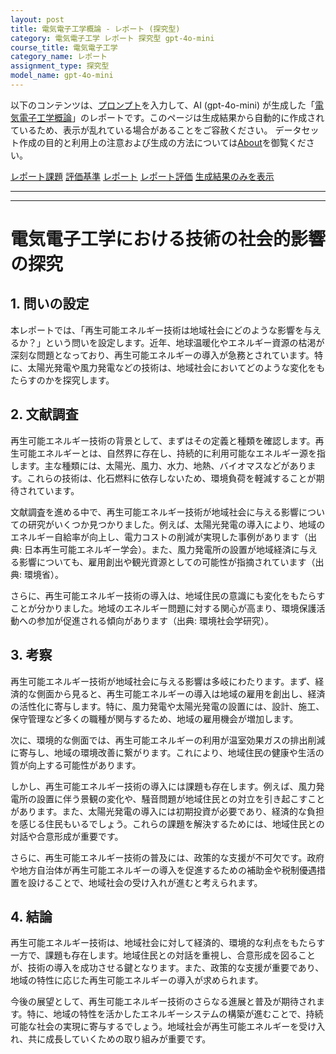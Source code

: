 ```yaml
---
layout: post
title: 電気電子工学概論 - レポート (探究型)
category: 電気電子工学 レポート 探究型 gpt-4o-mini
course_title: 電気電子工学
category_name: レポート
assignment_type: 探究型
model_name: gpt-4o-mini
---
```


以下のコンテンツは、[プロンプト](https://github.com/takedatoshiyuki/synthetic_assignments/tree/main/generated/電気電子工学/gpt-4o-mini/prompt_レポート-探究型.md)を入力して、AI (gpt-4o-mini) が生成した「[電気電子工学概論](/contents/電気電子工学/)」のレポートです。このページは生成結果から自動的に作成されているため、表示が乱れている場合があることをご容赦ください。
データセット作成の目的と利用上の注意および生成の方法については[About](/About)を御覧ください。

[レポート課題](../レポート課題-探究型)
[評価基準](../評価基準-探究型)
[レポート](../レポート-探究型)
[レポート評価](../レポート評価-探究型)
[生成結果のみを表示](https://github.com/takedatoshiyuki/synthetic_assignments/tree/main/generated/電気電子工学/gpt-4o-mini/レポート-探究型.md)
  

***
***
  
# 電気電子工学における技術の社会的影響の探究

## 1. 問いの設定

本レポートでは、「再生可能エネルギー技術は地域社会にどのような影響を与えるか？」という問いを設定します。近年、地球温暖化やエネルギー資源の枯渇が深刻な問題となっており、再生可能エネルギーの導入が急務とされています。特に、太陽光発電や風力発電などの技術は、地域社会においてどのような変化をもたらすのかを探究します。

## 2. 文献調査

再生可能エネルギー技術の背景として、まずはその定義と種類を確認します。再生可能エネルギーとは、自然界に存在し、持続的に利用可能なエネルギー源を指します。主な種類には、太陽光、風力、水力、地熱、バイオマスなどがあります。これらの技術は、化石燃料に依存しないため、環境負荷を軽減することが期待されています。

文献調査を進める中で、再生可能エネルギー技術が地域社会に与える影響についての研究がいくつか見つかりました。例えば、太陽光発電の導入により、地域のエネルギー自給率が向上し、電力コストの削減が実現した事例があります（出典: 日本再生可能エネルギー学会）。また、風力発電所の設置が地域経済に与える影響についても、雇用創出や観光資源としての可能性が指摘されています（出典: 環境省）。

さらに、再生可能エネルギー技術の導入は、地域住民の意識にも変化をもたらすことが分かりました。地域のエネルギー問題に対する関心が高まり、環境保護活動への参加が促進される傾向があります（出典: 環境社会学研究）。

## 3. 考察

再生可能エネルギー技術が地域社会に与える影響は多岐にわたります。まず、経済的な側面から見ると、再生可能エネルギーの導入は地域の雇用を創出し、経済の活性化に寄与します。特に、風力発電や太陽光発電の設置には、設計、施工、保守管理など多くの職種が関与するため、地域の雇用機会が増加します。

次に、環境的な側面では、再生可能エネルギーの利用が温室効果ガスの排出削減に寄与し、地域の環境改善に繋がります。これにより、地域住民の健康や生活の質が向上する可能性があります。

しかし、再生可能エネルギー技術の導入には課題も存在します。例えば、風力発電所の設置に伴う景観の変化や、騒音問題が地域住民との対立を引き起こすことがあります。また、太陽光発電の導入には初期投資が必要であり、経済的な負担を感じる住民もいるでしょう。これらの課題を解決するためには、地域住民との対話や合意形成が重要です。

さらに、再生可能エネルギー技術の普及には、政策的な支援が不可欠です。政府や地方自治体が再生可能エネルギーの導入を促進するための補助金や税制優遇措置を設けることで、地域社会の受け入れが進むと考えられます。

## 4. 結論

再生可能エネルギー技術は、地域社会に対して経済的、環境的な利点をもたらす一方で、課題も存在します。地域住民との対話を重視し、合意形成を図ることが、技術の導入を成功させる鍵となります。また、政策的な支援が重要であり、地域の特性に応じた再生可能エネルギーの導入が求められます。

今後の展望として、再生可能エネルギー技術のさらなる進展と普及が期待されます。特に、地域の特性を活かしたエネルギーシステムの構築が進むことで、持続可能な社会の実現に寄与するでしょう。地域社会が再生可能エネルギーを受け入れ、共に成長していくための取り組みが重要です。
